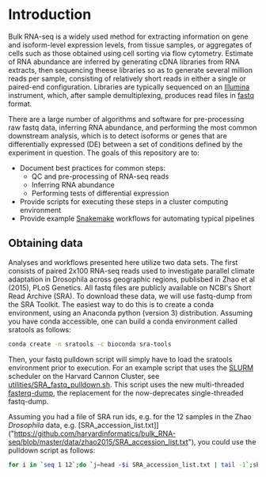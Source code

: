 # Introduction
Bulk RNA-seq is a widely used method for extracting information on gene and isoform-level expression levels, from tissue samples, or aggregates of cells such as those obtained using cell sorting via flow cytometry. Estimate of RNA abundance are inferred by generating cDNA libraries from RNA extracts, then sequencing theese libraries so as to generate several million reads per sample, consisting of relatively short reads in either a single or paired-end configuration. Libraries are typically sequenced on an [Illumina](https://www.illumina.com/systems/sequencing-platforms.html) instrument, which, after sample demultiplexing, produces read files in [fastq](https://en.wikipedia.org/wiki/FASTQ_format) format. 

There are a large number of algorithms and software for pre-processing raw fastq data, inferring RNA abundance, and performing the most common downstream analysis, which is to detect isoforms or genes that are differentially expressed (DE) between a set of conditions defined by the experiment in question. The goals of this repository are to:
- Document best practices for common steps:
  - QC and pre-processing of RNA-seq reads
  - Inferring RNA abundance
  - Performing tests of differential expression
- Provide scripts for executing these steps in a cluster computing environment
- Provide example [Snakemake](https://snakemake.readthedocs.io/en/stable/)  workflows for automating typical pipelines 

## Obtaining data
Analyses and workflows presented here utilize two data sets. The first consists of paired 2x100 RNA-seq reads used to investigate parallel climate adaptation in Drosophila across geographic regions, publisbed in Zhao et al (2015), PLoS Genetics. All fastq files are publicly available on NCBI's Short Read Archive (SRA). To download these data, we will use fastq-dump from the SRA Toolkit. The easiest way to do this is to create a conda environment, using an Anaconda python (version 3) distribution. Assuming you have conda accessible, one can build a conda environment called sratools as follows:

```bash
conda create -n sratools -c bioconda sra-tools
```

Then, your fastq pulldown script will simply have to load the sratools environment prior to execution. For an example script that uses the [SLURM](https://slurm.schedmd.com/overview.html) scheduler on the Harvard Cannon Cluster, see [utilities/SRA_fastq_pulldown.sh](https://github.com/harvardinformatics/bulk_RNA-seq/blob/master/utilities/SRA_fastq_pulldown.sh). This script uses the new multi-threaded [fasterq-dump]("https://github.com/ncbi/sra-tools/wiki/HowTo:-fasterq-dump"), the replacement for the now-deprecates single-threaded fastq-dump. 

Assuming you had a file of SRA run ids, e.g. for the 12 samples in the Zhao *Drosophila* data, e.g. [SRA_accession_list.txt]]("https://github.com/harvardinformatics/bulk_RNA-seq/blob/master/data/zhao2015/SRA_accession_list.txt"), you could use the pulldown script as follows: 

```bash
for i in `seq 1 12`;do `j=head -$i SRA_accession_list.txt | tail -1`;sbatch SRA_fastq_pulldown.sh $j;done
```
